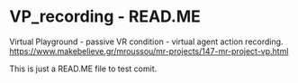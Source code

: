 # VP_recording - READ.ME
Virtual Playground - passive VR condition - virtual agent action recording. https://www.makebelieve.gr/mroussou/mr-projects/147-mr-project-vp.html

This is just a READ.ME file to test comit.
